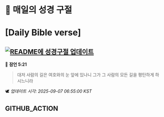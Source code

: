 # 🙏 매일의 성경 구절
# [Daily Bible verse]
## [![README에 성경구절 업데이트](https://github.com/DONGSUKA/first_test/actions/workflows/update-readme-bible.yml/badge.svg)](https://github.com/DONGSUKA/first_test/actions/workflows/update-readme-bible.yml)
<!-- START_BIBLE_VERSE -->
📖 **잠언 5:21**
> 대저 사람의 길은 여호와의 눈 앞에 있나니 그가 그 사람의 모든 길을 평탄하게 하시느니라

🕊️ _업데이트 시각: 2025-09-07 06:55:00 KST_
  <!-- END_BIBLE_VERSE -->
## GITHUB_ACTION
